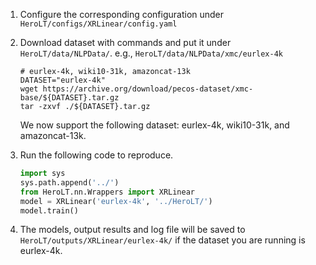 1. Configure the corresponding configuration under `HeroLT/configs/XRLinear/config.yaml`

2. Download dataset with commands and put it under `HeroLT/data/NLPData/`. e.g., `HeroLT/data/NLPData/xmc/eurlex-4k`

   ```shell
   # eurlex-4k, wiki10-31k, amazoncat-13k
   DATASET="eurlex-4k"
   wget https://archive.org/download/pecos-dataset/xmc-base/${DATASET}.tar.gz
   tar -zxvf ./${DATASET}.tar.gz
   ```

   We now support the following dataset: eurlex-4k, wiki10-31k, and amazoncat-13k.

4. Run the following code to reproduce.

   ```python
   import sys
   sys.path.append('../')  
   from HeroLT.nn.Wrappers import XRLinear
   model = XRLinear('eurlex-4k', '../HeroLT/')
   model.train()
   ```

5. The models, output results and log file will be saved to `HeroLT/outputs/XRLinear/eurlex-4k/` if the dataset you are running is eurlex-4k.

